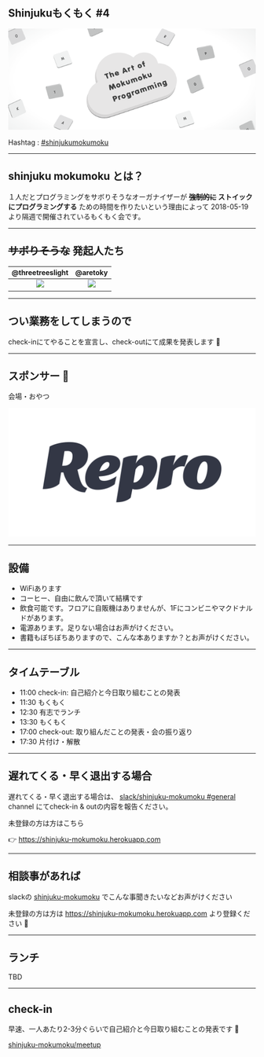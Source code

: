 ## Shinjukuもくもく #4

![](/assets/images/shinjuku-mokumoku-banner.png)

Hashtag : [#shinjukumokumoku](https://twitter.com/search?q=%23shinjukumokumoku)

---

## shinjuku mokumoku とは？

１人だとプログラミングをサボりそうなオーガナイザーが **~~強制的に~~ ストイックにプログラミングする** ための時間を作りたいという理由によって 2018-05-19 より隔週で開催されているもくもく会です。

---

## ~~サボりそうな~~ 発起人たち

@threetreeslight | @aretoky
:---: | :---:
![](https://avatars3.githubusercontent.com/u/1057490?s=100&v=4) | ![](https://avatars3.githubusercontent.com/u/4887965?s=100&v=4)

---

## つい業務をしてしまうので

check-inにてやることを宣言し、check-outにて成果を発表します 👐

---

## スポンサー 👏

会場・おやつ

![](/assets/images/sponsers/repro-logo-colored.png)

---

## 設備

- WiFiあります
- コーヒー、自由に飲んで頂いて結構です
- 飲食可能です。フロアに自販機はありませんが、1Fにコンビニやマクドナルドがあります。
- 電源あります。足りない場合はお声がけください。
- 書籍もぼちぼちありますので、こんな本ありますか？とお声がけください。

---

## タイムテーブル

- 11:00 check-in: 自己紹介と今日取り組むことの発表
- 11:30 もくもく
- 12:30 有志でランチ
- 13:30 もくもく
- 17:00 check-out: 取り組んだことの発表・会の振り返り
- 17:30 片付け・解散

---

## 遅れてくる・早く退出する場合

遅れてくる・早く退出する場合は、 [slack/shinjuku-mokumoku #general](https://shinjuku-mokumoku.slack.com/) channel にてcheck-in & outの内容を報告ください。

未登録の方は方はこちら

👉 https://shinjuku-mokumoku.herokuapp.com

---

## 相談事があれば

slackの [shinjuku-mokumoku](https://shinjuku-mokumoku.slack.com/) でこんな事聞きたいなどお声がけください

未登録の方は方は https://shinjuku-mokumoku.herokuapp.com より登録ください 🙏

---

## ランチ

TBD

---

## check-in

早速、一人あたり2-3分ぐらいで自己紹介と今日取り組むことの発表です 👏

[shinjuku-mokumoku/meetup](https://github.com/shinjuku-mokumoku/shinjuku-mokumoku)

